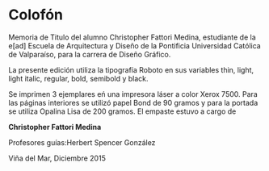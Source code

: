 # Colofón


Memoria de Titulo del alumno Christopher Fattori Medina, estudiante de la e[ad] Escuela de Arquitectura y Diseño de la Pontificia Universidad Católica de Valparaíso, para la carrera de Diseño Gráfico.

La presente edición utiliza la tipografía Roboto en sus variables thin, light, light italic, regular, bold, semibold y black.

Se imprimen 3 ejemplares eń una impresora láser a color Xerox 7500. Para las páginas interiores se utilizó papel Bond de 90 gramos y para la portada se utiliza Opalina Lisa de 200 gramos. El empaste estuvo a cargo de 

**Christopher Fattori Medina**

Profesores guías:Herbert Spencer González

Viña del Mar, Diciembre 2015